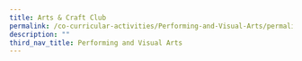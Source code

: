 ```yaml
---
title: Arts & Craft Club
permalink: /co-curricular-activities/Performing-and-Visual-Arts/permalink/
description: ""
third_nav_title: Performing and Visual Arts
---
```

